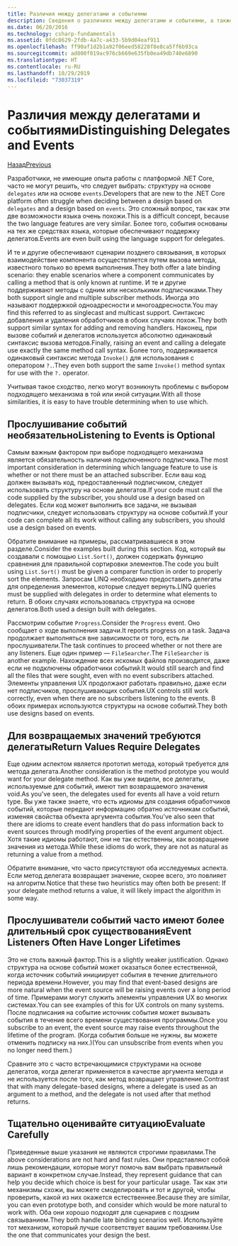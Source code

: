 ```yaml
---
title: Различия между делегатами и событиями
description: Сведения о различиях между делегатами и событиями, а также о том, когда следует использовать каждый из этих компонентов в .NET Core.
ms.date: 06/20/2016
ms.technology: csharp-fundamentals
ms.assetid: 0fdc8629-2fdb-4a7c-a433-5b9d04eaf911
ms.openlocfilehash: ff90af1d2b1a92f06eed58228f8e8ca5ff6b93ca
ms.sourcegitcommit: ad800f019ac976cb669e635fb0ea49db740e6890
ms.translationtype: HT
ms.contentlocale: ru-RU
ms.lasthandoff: 10/29/2019
ms.locfileid: "73037319"
---
```

# <a name="distinguishing-delegates-and-events"></a><span data-ttu-id="325df-103">Различия между делегатами и событиями</span><span class="sxs-lookup"><span data-stu-id="325df-103">Distinguishing Delegates and Events</span></span>

[<span data-ttu-id="325df-104">Назад</span><span class="sxs-lookup"><span data-stu-id="325df-104">Previous</span></span>](modern-events.md)

<span data-ttu-id="325df-105">Разработчики, не имеющие опыта работы с платформой .NET Core, часто не могут решить, что следует выбрать: структуру на основе `delegates` или на основе `events`.</span><span class="sxs-lookup"><span data-stu-id="325df-105">Developers that are new to the .NET Core platform often struggle when deciding between a design based on `delegates` and a design based on `events`.</span></span> <span data-ttu-id="325df-106">Это сложный вопрос, так как эти две возможности языка очень похожи.</span><span class="sxs-lookup"><span data-stu-id="325df-106">This is a difficult concept, because the two language features are very similar.</span></span> <span data-ttu-id="325df-107">Более того, события основаны на тех же средствах языка, которые обеспечивают поддержку делегатов.</span><span class="sxs-lookup"><span data-stu-id="325df-107">Events are even built using the language support for delegates.</span></span> 

<span data-ttu-id="325df-108">И те и другие обеспечивают сценарии позднего связывания, в которых взаимодействие компонента осуществляется путем вызова метода, известного только во время выполнения.</span><span class="sxs-lookup"><span data-stu-id="325df-108">They both offer a late binding scenario: they enable scenarios where a component communicates by calling a method that is only known at runtime.</span></span> <span data-ttu-id="325df-109">И те и другие поддерживают методы с одним или несколькими подписчиками.</span><span class="sxs-lookup"><span data-stu-id="325df-109">They both support single and multiple subscriber methods.</span></span> <span data-ttu-id="325df-110">Иногда это называют поддержкой одноадресности и многоадресности.</span><span class="sxs-lookup"><span data-stu-id="325df-110">You may find this referred to as singlecast and multicast support.</span></span> <span data-ttu-id="325df-111">Синтаксис добавления и удаления обработчиков в обоих случаях похож.</span><span class="sxs-lookup"><span data-stu-id="325df-111">They both support similar syntax for adding and removing handlers.</span></span> <span data-ttu-id="325df-112">Наконец, при вызове событий и делегатов используется абсолютно одинаковый синтаксис вызова методов.</span><span class="sxs-lookup"><span data-stu-id="325df-112">Finally, raising an event and calling a delegate use exactly the same method call syntax.</span></span> <span data-ttu-id="325df-113">Более того, поддерживается одинаковый синтаксис метода `Invoke()` для использования с оператором `?.`.</span><span class="sxs-lookup"><span data-stu-id="325df-113">They even both support the same `Invoke()` method syntax for use with the `?.` operator.</span></span>

<span data-ttu-id="325df-114">Учитывая такое сходство, легко могут возникнуть проблемы с выбором подходящего механизма в той или иной ситуации.</span><span class="sxs-lookup"><span data-stu-id="325df-114">With all those similarities, it is easy to have trouble determining when to use which.</span></span>

## <a name="listening-to-events-is-optional"></a><span data-ttu-id="325df-115">Прослушивание событий необязательно</span><span class="sxs-lookup"><span data-stu-id="325df-115">Listening to Events is Optional</span></span>

<span data-ttu-id="325df-116">Самым важным фактором при выборе подходящего механизма является обязательность наличия подключенного подписчика.</span><span class="sxs-lookup"><span data-stu-id="325df-116">The most important consideration in determining which language feature to use is whether or not there must be an attached subscriber.</span></span> <span data-ttu-id="325df-117">Если ваш код должен вызывать код, предоставленный подписчиком, следует использовать структуру на основе делегатов.</span><span class="sxs-lookup"><span data-stu-id="325df-117">If your code must call the code supplied by the subscriber, you should use a design based on delegates.</span></span> <span data-ttu-id="325df-118">Если код может выполнить все задачи, не вызывая подписчики, следует использовать структуру на основе событий.</span><span class="sxs-lookup"><span data-stu-id="325df-118">If your code can complete all its work without calling any subscribers, you should use a design based on events.</span></span> 

<span data-ttu-id="325df-119">Обратите внимание на примеры, рассматривавшиеся в этом разделе.</span><span class="sxs-lookup"><span data-stu-id="325df-119">Consider the examples built during this section.</span></span> <span data-ttu-id="325df-120">Код, который вы создавали с помощью `List.Sort()`, должен содержать функцию сравнения для правильной сортировки элементов.</span><span class="sxs-lookup"><span data-stu-id="325df-120">The code you built using `List.Sort()` must be given a comparer function in order to properly sort the elements.</span></span> <span data-ttu-id="325df-121">Запросам LINQ необходимо предоставить делегаты для определения элементов, которые следует вернуть.</span><span class="sxs-lookup"><span data-stu-id="325df-121">LINQ queries must be supplied with delegates in order to determine what elements to return.</span></span> <span data-ttu-id="325df-122">В обоих случаях использовалась структура на основе делегатов.</span><span class="sxs-lookup"><span data-stu-id="325df-122">Both used a design built with delegates.</span></span>

<span data-ttu-id="325df-123">Рассмотрим событие `Progress`.</span><span class="sxs-lookup"><span data-stu-id="325df-123">Consider the `Progress` event.</span></span> <span data-ttu-id="325df-124">Оно сообщает о ходе выполнения задачи.</span><span class="sxs-lookup"><span data-stu-id="325df-124">It reports progress on a task.</span></span>
<span data-ttu-id="325df-125">Задача продолжает выполняться вне зависимости от того, есть ли прослушиватели.</span><span class="sxs-lookup"><span data-stu-id="325df-125">The task continues to proceed whether or not there are any listeners.</span></span>
<span data-ttu-id="325df-126">Еще один пример — `FileSearcher`.</span><span class="sxs-lookup"><span data-stu-id="325df-126">The `FileSearcher` is another example.</span></span> <span data-ttu-id="325df-127">Нахождение всех искомых файлов производится, даже если не подключены обработчики событий.</span><span class="sxs-lookup"><span data-stu-id="325df-127">It would still search and find all the files that were sought, even with no event subscribers attached.</span></span>
<span data-ttu-id="325df-128">Элементы управления UX продолжают работать правильно, даже если нет подписчиков, прослушивающих события.</span><span class="sxs-lookup"><span data-stu-id="325df-128">UX controls still work correctly, even when there are no subscribers listening to the events.</span></span> <span data-ttu-id="325df-129">В обоих примерах используются структуры на основе событий.</span><span class="sxs-lookup"><span data-stu-id="325df-129">They both use designs based on events.</span></span>

## <a name="return-values-require-delegates"></a><span data-ttu-id="325df-130">Для возвращаемых значений требуются делегаты</span><span class="sxs-lookup"><span data-stu-id="325df-130">Return Values Require Delegates</span></span>

<span data-ttu-id="325df-131">Еще одним аспектом является прототип метода, который требуется для метода делегата.</span><span class="sxs-lookup"><span data-stu-id="325df-131">Another consideration is the method prototype you would want for your delegate method.</span></span> <span data-ttu-id="325df-132">Как вы уже видели, все делегаты, используемые для событий, имеют тип возвращаемого значения void.</span><span class="sxs-lookup"><span data-stu-id="325df-132">As you've seen, the delegates used for events all have a void return type.</span></span> <span data-ttu-id="325df-133">Вы уже также знаете, что есть идиомы для создания обработчиков событий, которые передают информацию обратно источникам событий, изменяя свойства объекта аргумента события.</span><span class="sxs-lookup"><span data-stu-id="325df-133">You've also seen that there are idioms to create event handlers that do pass information back to event sources through modifying properties of the event argument object.</span></span> <span data-ttu-id="325df-134">Хотя такие идиомы работают, они не так естественны, как возвращение значения из метода.</span><span class="sxs-lookup"><span data-stu-id="325df-134">While these idioms do work, they are not as natural as returning a value from a method.</span></span>

<span data-ttu-id="325df-135">Обратите внимание, что часто присутствуют оба исследуемых аспекта. Если метод делегата возвращает значение, скорее всего, это повлияет на алгоритм.</span><span class="sxs-lookup"><span data-stu-id="325df-135">Notice that these two heuristics may often both be present: If your delegate method returns a value, it will likely impact the algorithm in some way.</span></span>

## <a name="event-listeners-often-have-longer-lifetimes"></a><span data-ttu-id="325df-136">Прослушиватели событий часто имеют более длительный срок существования</span><span class="sxs-lookup"><span data-stu-id="325df-136">Event Listeners Often Have Longer Lifetimes</span></span> 

<span data-ttu-id="325df-137">Это не столь важный фактор.</span><span class="sxs-lookup"><span data-stu-id="325df-137">This is a slightly weaker justification.</span></span> <span data-ttu-id="325df-138">Однако структура на основе событий может оказаться более естественной, когда источник событий инициирует события в течение длительного периода времени.</span><span class="sxs-lookup"><span data-stu-id="325df-138">However, you may find that event-based designs are more natural when the event source will be raising events over a long period of time.</span></span> <span data-ttu-id="325df-139">Примерами могут служить элементы управления UX во многих системах.</span><span class="sxs-lookup"><span data-stu-id="325df-139">You can see examples of this for UX controls on many systems.</span></span> <span data-ttu-id="325df-140">После подписания на событие источник события может вызывать события в течение всего времени существования программы.</span><span class="sxs-lookup"><span data-stu-id="325df-140">Once you subscribe to an event, the event source may raise events throughout the lifetime of the program.</span></span>
<span data-ttu-id="325df-141">(Когда события больше не нужны, вы можете отменить подписку на них.)</span><span class="sxs-lookup"><span data-stu-id="325df-141">(You can unsubscribe from events when you no longer need them.)</span></span>

<span data-ttu-id="325df-142">Сравните это с часто встречающимися структурами на основе делегатов, когда делегат применяется в качестве аргумента метода и не используется после того, как метод возвращает управление.</span><span class="sxs-lookup"><span data-stu-id="325df-142">Contrast that with many delegate-based designs, where a delegate is used as an argument to a method, and the delegate is not used after that method returns.</span></span>

## <a name="evaluate-carefully"></a><span data-ttu-id="325df-143">Тщательно оценивайте ситуацию</span><span class="sxs-lookup"><span data-stu-id="325df-143">Evaluate Carefully</span></span>

<span data-ttu-id="325df-144">Приведенные выше указания не являются строгими правилами.</span><span class="sxs-lookup"><span data-stu-id="325df-144">The above considerations are not hard and fast rules.</span></span> <span data-ttu-id="325df-145">Они представляют собой лишь рекомендации, которые могут помочь вам выбрать правильный вариант в конкретном случае.</span><span class="sxs-lookup"><span data-stu-id="325df-145">Instead, they represent guidance that can help you decide which choice is best for your particular usage.</span></span> <span data-ttu-id="325df-146">Так как эти механизмы схожи, вы можете смоделировать и тот и другой, чтобы проверить, какой из них окажется естественнее.</span><span class="sxs-lookup"><span data-stu-id="325df-146">Because they are similar, you can even prototype both, and consider which would be more natural to work with.</span></span> <span data-ttu-id="325df-147">Оба они хорошо подходят для сценариев с поздним связыванием.</span><span class="sxs-lookup"><span data-stu-id="325df-147">They both handle late binding scenarios well.</span></span> <span data-ttu-id="325df-148">Используйте тот механизм, который лучше соответствует вашим требованиям.</span><span class="sxs-lookup"><span data-stu-id="325df-148">Use the one that communicates your design the best.</span></span>
